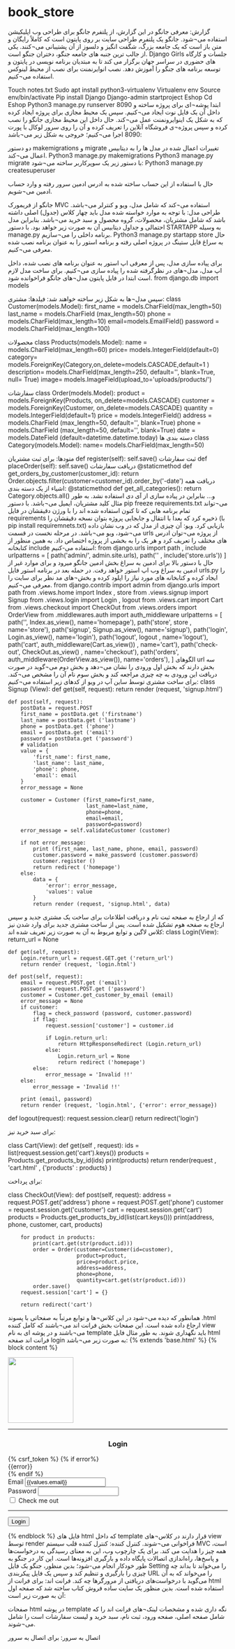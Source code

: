 # book_store
گزارش:
معرفی جانگو
در این گزارش، از پلتفرم جانگو برای طراحی وب اپلیکیشن استفاده می¬شود. جانگو یک پلتفرم طراحی سایت بر روی پایتون است که کاملاً رایگان و متن باز است که یک جامعه بزرگ، شگفت انگیز و دلسوز از آن پشتیبانی می¬کنند. یکی از جالب ترین جنبه های جامعه جنگو، دختران جنگو است. Django Girls جلسات و کارگاه های حضوری در سراسر جهان برگزار می کند تا به مبتدیان برنامه نویسی در پایتون و توسعه برنامه های جنگو را آموزش دهد.
نصب انوایرنمنت
برای نصب از محیط لینوکس استفاده می¬کنیم.

Touch notes.txt
Sudo apt install python3-virtualenv
Virtualenv env
Source env/bin/activate
Pip install Django
Django-admin startproject Eshop
Cd Eshop
Python3 manage.py runserver 8090
ابتدا پوشه¬ای برای پروژه ساخته و داخل آن یک فایل نوت ایجاد می¬کنیم. سپس یک محیط مجازی برای پروژه ایجاد کرده که به شکل یک اینوایرونمنت عمل می¬کند. حال داخل این محیط مجازی جانگو را نصب کرده و سپس پروژه¬ی فروشگاه آنلاین را تعریف کرده و آن را روی سرور لوکال با پورت 8090 اجرا می¬کنیم؛ خروجی به شکل زیر می¬باشد:
 
دو دستور makemigrations و migrate تغییرات اعمال شده در مدل ها را به دیتابیس اعمال می¬کند.
Python3 manage.py makemigrations
Python3 manage.py migrate
با دستور زیر یک سوپرکاربر ساخته می¬شود:
Python3 manage.py createsuperuser
 
حال با استفاده از این حساب ساخته شده به ادرس ادمین سرور رفته و وارد حساب ادمین می¬شویم.
 
جانگو از فریمورک MVC استفاده می¬کند که شامل مدل، ویو و کنترلر می¬باشد.
طراحی مدل:
 با توجه به موارد خواسته شده مدل باید چهار کلاس (جدول) اصلی داشته باشد که شامل مشتریان، محصولات، گروه محصول و سبد خرید می¬باشد.  بنابراین مدل احتمالی و جداول دیتابیس آن به صورت زیر خواهد بود. 
با دستور STARTAPP به وسیله manage.py برنامه داخلی  را می¬سازیم.
Python3 manage.py startapp store
حال به سراغ فایل ستینگ در پروژه اصلی رفته و برنامه استور را به عنوان برنامه نصب شده معرفی می¬کنیم.
 
برای پیاده سازی مدل، پس از معرفی اپ استور به عنوان برنامه های نصب شده، داخل اپ مدل، مدل¬های در نظرگرفته شده را پیاده سازی می¬کنیم. برای ساخت مدل لازم است ابتدا در فایل پایتون مدل¬های جانگو فراخوانده شود.
from django.db import models

سپس مدل¬ها به شکل زیر ساخته خواهند شد:
فیلدها:
مشتری:
class Customer(models.Model):
    first_name = models.CharField(max_length=50)
    last_name = models.CharField (max_length=50)
    phone = models.CharField(max_length=10)
    email=models.EmailField()
    password = models.CharField(max_length=100)

محصولات
class Products(models.Model):
    name = models.CharField(max_length=60)
    price= models.IntegerField(default=0)
    category= models.ForeignKey(Category,on_delete=models.CASCADE,default=1 )
    description= models.CharField(max_length=250, default='', blank=True, null= True)
    image= models.ImageField(upload_to='uploads/products/')

سفارشات
class Order(models.Model):
    product = models.ForeignKey(Products,
                                on_delete=models.CASCADE)
    customer = models.ForeignKey(Customer,
                                 on_delete=models.CASCADE)
    quantity = models.IntegerField(default=1)
    price = models.IntegerField()
    address = models.CharField (max_length=50, default='', blank=True)
    phone = models.CharField (max_length=50, default='', blank=True)
    date = models.DateField (default=datetime.datetime.today)
دسته بندی ها
class Category(models.Model):
    name= models.CharField(max_length=50)

متودها:
برای ثبت مشتریان
    def register(self):
        self.save()
ثبت سفارشات 
    def placeOrder(self):
        self.save()
دریافت سفارشات
    @staticmethod
    def get_orders_by_customer(customer_id):
        return Order.objects.filter(customer=customer_id).order_by('-date')
دریافت همه اشیاء از یک دسته بندی:
    @staticmethod
    def get_all_categories():
        return Category.objects.all()
و...
بنابراین در پیاده سازی از آی دی استفاده نشد. به طور مثال کلید مشتریان، ایمیل می¬باشد.
با دستور pip freeze requirements.txt می¬تواند تمام برنامه هایی که تا کنون استفاده شده اند را با ورژن دقیقشان در فایل requirements ذخیره کرد که بعدا با انتقال و جابجایی پروژه بتوان نسخه دقیقشان را (با pip install requiremnets.txt) بازیابی کرد.
ویو:
آن چیزی از مدل که در وب نشان داده می¬شود، ویو می¬باشد. در مرحله نخست در قسمت urls از پروژه می¬توان ادرس های مختلف را تعریف کرد و هر یک را به بخشی از پروژه اختصاص داد. به همین منظور از کتابخانه include استفاده می-کنیم:
from django.urls import path  , include
urlpatterns = [
    path('admin/', admin.site.urls),
    path('' , include('store.urls'))
]
حال با دستور بالا برای ادمین به سراغ بخش ادمین جانگو میرود و برای موارد غیر از ادمین به سراغ وب اپ استور خواهد رفت.
در حمله بعد در برنامه استور فایل urls.py را ایجاد کرده و کتابخانه های مورد نیاز را اپلود کرده و بخش¬های مد نظر برای سایت را معرفی می¬کنیم.
from django.contrib import admin
from django.urls import path
from .views.home import Index , store
from .views.signup import Signup
from .views.login import Login , logout
from .views.cart import Cart
from .views.checkout import CheckOut
from .views.orders import OrderView
from .middlewares.auth import  auth_middleware
urlpatterns = [
    path('', Index.as_view(), name='homepage'),
    path('store', store , name='store'),
    path('signup', Signup.as_view(), name='signup'),
    path('login', Login.as_view(), name='login'),
    path('logout', logout , name='logout'),
    path('cart', auth_middleware(Cart.as_view()) , name='cart'),
    path('check-out', CheckOut.as_view() , name='checkout'),
    path('orders', auth_middleware(OrderView.as_view()), name='orders'),
]
الگوهای url سه بخش دارند که بخش اول ورودی را نشان می¬دهد و بخش دوم می¬گوید در صورت دریافت این ورودی به چه چیزی مراجعه کند و بخش سوم نام آن را مشخص می¬کند.
برای ساخت مشتری توسط ساین آپ در ویو از کدهای زیر استفاده می¬کنیم:
class Signup (View):
    def get(self, request):
        return render (request, 'signup.html')

    def post(self, request):
        postData = request.POST
        first_name = postData.get ('firstname')
        last_name = postData.get ('lastname')
        phone = postData.get ('phone')
        email = postData.get ('email')
        password = postData.get ('password')
        # validation
        value = {
            'first_name': first_name,
            'last_name': last_name,
            'phone': phone,
            'email': email
        }
        error_message = None

        customer = Customer (first_name=first_name,
                             last_name=last_name,
                             phone=phone,
                             email=email,
                             password=password)
        error_message = self.validateCustomer (customer)

        if not error_message:
            print (first_name, last_name, phone, email, password)
            customer.password = make_password (customer.password)
            customer.register ()
            return redirect ('homepage')
        else:
            data = {
                'error': error_message,
                'values': value
            }
            return render (request, 'signup.html', data)

که از ارجاع به صفحه ثبت نام و دریافت اطلاعات برای ساخت یک مشتری جدید و سپس ارجاع به صفحه هوم تشکیل شده است.
پس از ساخت مشتری جدید برای وارد شدن نیز کلاس لاگین و توابع مربوط به آن به صورت زیر تعریف شده اند:
class Login(View):
    return_url = None

    def get(self, request):
        Login.return_url = request.GET.get ('return_url')
        return render (request, 'login.html')

    def post(self, request):
        email = request.POST.get ('email')
        password = request.POST.get ('password')
        customer = Customer.get_customer_by_email (email)
        error_message = None
        if customer:
            flag = check_password (password, customer.password)
            if flag:
                request.session['customer'] = customer.id

                if Login.return_url:
                    return HttpResponseRedirect (Login.return_url)
                else:
                    Login.return_url = None
                    return redirect ('homepage')
            else:
                error_message = 'Invalid !!'
        else:
            error_message = 'Invalid !!'

        print (email, password)
        return render (request, 'login.html', {'error': error_message})

def logout(request):
    request.session.clear()
    return redirect('login')



برای سبد خرید نیز:

class Cart(View):
    def get(self , request):
        ids = list(request.session.get('cart').keys())
        products = Products.get_products_by_id(ids)
        print(products)
        return render(request , 'cart.html' , {'products' : products} )

برای پرداخت:

class CheckOut(View):
    def post(self, request):
        address = request.POST.get('address')
        phone = request.POST.get('phone')
        customer = request.session.get('customer')
        cart = request.session.get('cart')
        products = Products.get_products_by_id(list(cart.keys()))
        print(address, phone, customer, cart, products)

        for product in products:
            print(cart.get(str(product.id)))
            order = Order(customer=Customer(id=customer),
                          product=product,
                          price=product.price,
                          address=address,
                          phone=phone,
                          quantity=cart.get(str(product.id)))
            order.save()
        request.session['cart'] = {}

        return redirect('cart')

همانطور که دیده می¬شود در این کلاس¬ها و توابع مرتباً به صفحاتی با پسوند .html ارجاع داده شده است. این صفحات بخش فرانت اند می¬باشند که کامل کننده view می¬باشند و در پوشه ای به نام template باید نگهداری شوند.
به طور مثال فایل html فرانت اند صفحه login به صورت زیر می¬باشد:
{% extends 'base.html' %}
{% block content %}
<div class="container">
    <div class="p-3 m-3">
        <div class="col-lg-5 rounded mx-auto border pt-4">
            <div class="text-center col">
                <img
                src="https://th.bing.com/th/id/Rd51d7c0fde6d96a31538a86cbd57f3c0?rik=%2fTJxRkU2V371QQ&riu=http%3a%2f%2ftechnologyend.com%2fwp-content%2fuploads%2f2015%2f11%2fwhy-shop-online.jpg&ehk=v1KiYT0i5U1ABCRueDSdLqnazh2BdlVD89Z4qXE0Kgs%3d&risl=&pid=ImgRaw" alt=""
                class="" style="height: 150px;">
            <hr>
            </div>
            <h3 class="alert alert-light rounded-pill" style="text-align:center" >Login</h3>
            <form action="/login" method="POST">
                {% csrf_token %}
                {% if error%}
                <div class="alert alert-danger" role="alert">
                    {{error}}
                </div>
                {% endif %}
                <!-- email -->
                <div class="form-group">
                    <label for="">Email</label>
                    <input required type="email" name="email" id=""
                    value="{{values.email}}" 
                    class=" form-control-sm form-control" placehold-er="abc@gmail.com">
                </div>
                <div class="form-group">
                    <label for="">Password</label>
                    <input type="password" 
                    name="password" 
                    id=""
                     class="form-control form-control-sm" >
                </div>
            <div class="mb-3 form-check">
                    <input type="checkbox" class="form-check-input" id="exampleCheck1">
                    <label class="form-check-label d-grid gap-2" for="exampleCheck1">Check me out</label>
                </div>
                <hr>
                <button type="submit" class="btn btn-sm btn-success col-lg-12">Login</button>
            </form>
        </div>
    </div>
</div>
{% endblock %}
فایل های html که داخل template قرار دارند در کلاس¬های view توسط render فراخوانی می¬شوند.
کنترل کننده:
کنترل کننده قلب سیستم MVC است، همه چیز را هدایت می کند. برای یک چارچوب وب، این به معنای رسیدگی به درخواست‌ها و پاسخ‌ها، راه‌اندازی اتصالات پایگاه داده و بارگیری افزونه‌ها است. این کار در جنگو به طور خودکار انجام می-شود؛ بدین منظور، جنگو یک فایل Setting را می‌خواند تا بداند چه چیزی را بارگیری و تنظیم کند و سپس یک فایل پیکربندی URL را می‌خواند که به آن می‌گوید با درخواست‌های دریافتی از مرورگرها چه کند.
فرانت اند:
برای فرانت از html استفاده شده است. بدین منظور یک سایت ساده فروش کتاب ساخته شد که صفحه اول آن به صورت زیر است:
 
 صفحات html در پوشه template نگه داری شده و مشخصات لینک¬های فرانت اند را که شامل صفحه اصلی، صفحه ورود، ثبت نام، سبد خرید و لیست سفارشات است را شامل می¬شوند.

اتصال به سرور:
برای اتصال به سرور 



